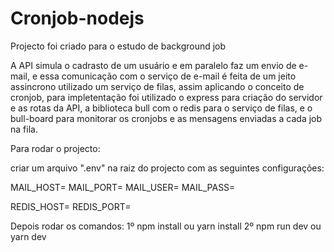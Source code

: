 # Cronjob-nodejs
Projecto foi criado para o estudo de background job

A API simula o cadrasto de um usuário e em paralelo faz um envio de e-mail, e essa comunicação com o serviço de e-mail é feita de um jeito assincrono utilizado um serviço de filas, assim aplicando o conceito de cronjob, para impletentação foi utilizado o express para criação do servidor e as rotas da API, a biblioteca bull com o redis para o serviço de filas, e o bull-board para monitorar os cronjobs e as mensagens enviadas a cada job na fila.

Para rodar o projecto:

criar um arquivo ".env" na raiz do projecto com as seguintes configurações:

MAIL_HOST=
MAIL_PORT=
MAIL_USER=
MAIL_PASS=

REDIS_HOST=
REDIS_PORT=

Depois rodar os comandos:
1º npm install ou yarn install
2º npm run dev ou yarn dev


